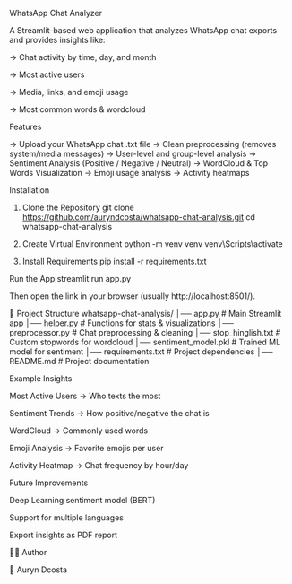 WhatsApp Chat Analyzer

A Streamlit-based web application that analyzes WhatsApp chat exports and provides insights like:

-> Chat activity by time, day, and month

-> Most active users

-> Media, links, and emoji usage

-> Most common words & wordcloud


Features

-> Upload your WhatsApp chat .txt file
-> Clean preprocessing (removes system/media messages)
-> User-level and group-level analysis
-> Sentiment Analysis (Positive / Negative / Neutral)
-> WordCloud & Top Words Visualization
-> Emoji usage analysis
-> Activity heatmaps

Installation
1. Clone the Repository
git clone https://github.com/auryndcosta/whatsapp-chat-analysis.git
cd whatsapp-chat-analysis

2. Create Virtual Environment 
python -m venv venv
venv\Scripts\activate   

3. Install Requirements
pip install -r requirements.txt

Run the App
streamlit run app.py


Then open the link in your browser (usually http://localhost:8501/).

📂 Project Structure
whatsapp-chat-analysis/
│── app.py                # Main Streamlit app
│── helper.py             # Functions for stats & visualizations
│── preprocessor.py       # Chat preprocessing & cleaning
│── stop_hinglish.txt     # Custom stopwords for wordcloud
│── sentiment_model.pkl   # Trained ML model for sentiment
│── requirements.txt      # Project dependencies
│── README.md             # Project documentation

Example Insights

Most Active Users → Who texts the most

Sentiment Trends → How positive/negative the chat is

WordCloud → Commonly used words

Emoji Analysis → Favorite emojis per user

Activity Heatmap → Chat frequency by hour/day

Future Improvements

Deep Learning sentiment model (BERT)

Support for multiple languages

Export insights as PDF report

🧑‍💻 Author

👤 Auryn Dcosta
